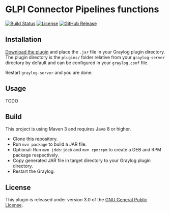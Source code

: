 # GLPI Connector Pipelines functions

[![Build Status](https://travis-ci.org/airbus-cyber/graylog-plugin-glpi.svg?branch=master)](https://travis-ci.org/airbus-cyber/graylog-plugin-glpi)
[![License](https://img.shields.io/badge/license-GPL--3.0-orange.svg)](https://www.gnu.org/licenses/gpl-3.0.txt)
[![GitHub Release](https://img.shields.io/badge/release-v1.2.2-blue.svg)](https://github.com/airbus-cyber/graylog-plugin-glpi/releases)

## Installation

[Download the plugin](https://github.com/airbus-cyber/graylog-plugin-glpi/releases)
and place the `.jar` file in your Graylog plugin directory. The plugin directory
is the `plugins/` folder relative from your `graylog-server` directory by default
and can be configured in your `graylog.conf` file.

Restart `graylog-server` and you are done.

## Usage
 
TODO

## Build

This project is using Maven 3 and requires Java 8 or higher.

* Clone this repository.
* Run `mvn package` to build a JAR file.
* Optional: Run `mvn jdeb:jdeb` and `mvn rpm:rpm` to create a DEB and RPM package respectively.
* Copy generated JAR file in target directory to your Graylog plugin directory.
* Restart the Graylog.

## License

This plugin is released under version 3.0 of the [GNU General Public License](https://www.gnu.org/licenses/gpl-3.0.txt).
